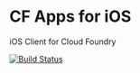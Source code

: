 # CF Apps for iOS

iOS Client for Cloud Foundry

[![Build Status](https://travis-ci.org/Osis/CF-Apps-iOS.svg)](https://travis-ci.org/Osis/CF-Apps-iOS)
